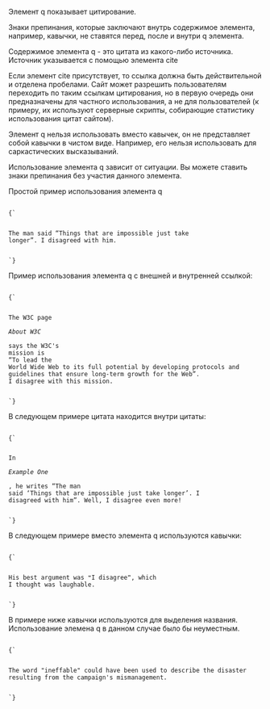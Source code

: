 <p>
Элемент <LE>q</LE> показывает цитирование. 
</p>

<p>
Знаки препинания, которые заключают внутрь содержимое элемента, например, кавычки, не ставятся перед, после и внутри <LE>q</LE> элемента. 
</p>

<p>
Содержимое элемента <LE>q</LE> - это цитата из какого-либо источника. Источник указывается с помощью элемента  <LE>cite</LE>
</p>

<p>
Если элемент <LE>cite</LE> присутствует, то ссылка должна быть действительной и отделена пробелами. Сайт может разрешить пользователям переходить по таким ссылкам цитирования, но в первую очередь они предназначены для частного использования, а не для пользователей (к примеру, их используют серверные скрипты, собирающие статистику использования цитат сайтом).
</p>

<p>
Элемент <LE>q</LE> нельзя использовать вместо кавычек, он не представляет собой кавычки в чистом виде. Например, его нельзя использовать для саркастических высказываний.
</p>

<p>
Использование элемента <LE>q</LE> зависит от ситуации. Вы можете ставить знаки препинания без участия данного элемента.
</p>

<ExampleBox>

Простой пример использования элемента <LE>q</LE>

<Code>
{`
<p>
The man said <q>Things that are impossible just take
longer</q>. I disagreed with him.
</p>
`}
</Code>

</ExampleBox>

<ExampleBox>

Пример использования элемента <LE>q</LE> с внешней и внутренней ссылкой:

<Code>
{`
<p>
The W3C page 
<cite>
About W3C
</cite> 
says the W3C's
mission is 
<q cite="https://www.w3.org/Consortium/">To lead the
World Wide Web to its full potential by developing protocols and
guidelines that ensure long-term growth for the Web</q>. 
I disagree with this mission.
</p>
`}
</Code>

</ExampleBox>

<ExampleBox>

В следующем примере цитата находится внутри цитаты:

<Code>
{`
<p>
In 
<cite>
Example One
</cite>
, he writes <q>The man
said <q>Things that are impossible just take longer</q>. I
disagreed with him</q>. Well, I disagree even more!
</p>
`}
</Code>

</ExampleBox>

<ExampleBox>

В следующем примере вместо элемента <LE>q</LE> используются кавычки:

<Code>
{`
<p>
His best argument was ❝I disagree❞, which
I thought was laughable.
</p>
`}
</Code>

</ExampleBox>

<ExampleBox>

В примере ниже кавычки используются для выделения названия. Использование элемена <LE>q</LE> в данном случае было бы неуместным.

<Code>
{`
<p>
The word "ineffable" could have been used to describe the disaster
resulting from the campaign's mismanagement.
</p>
`}
</Code>

</ExampleBox>



